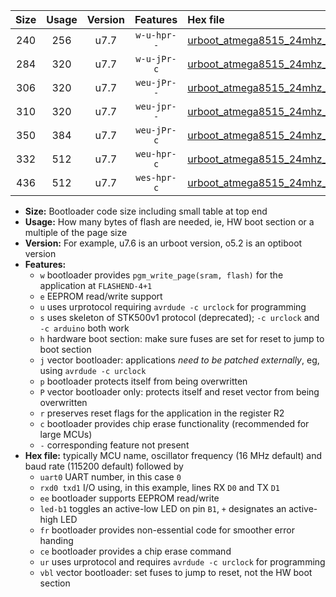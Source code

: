 |Size|Usage|Version|Features|Hex file|
|:-:|:-:|:-:|:-:|:--|
|240|256|u7.7|`w-u-hpr--`|[urboot_atmega8515_24mhz_230400bps_uart0_rxd0_txd1_led+b0_fr_ur.hex](https://raw.githubusercontent.com/stefanrueger/urboot.hex/main/cores/majorcore/atmega8515/fcpu_24mhz/230400_bps/urboot_atmega8515_24mhz_230400bps_uart0_rxd0_txd1_led+b0_fr_ur.hex)|
|284|320|u7.7|`w-u-jPr-c`|[urboot_atmega8515_24mhz_230400bps_uart0_rxd0_txd1_led+b0_fr_ce_ur_vbl.hex](https://raw.githubusercontent.com/stefanrueger/urboot.hex/main/cores/majorcore/atmega8515/fcpu_24mhz/230400_bps/urboot_atmega8515_24mhz_230400bps_uart0_rxd0_txd1_led+b0_fr_ce_ur_vbl.hex)|
|306|320|u7.7|`weu-jPr--`|[urboot_atmega8515_24mhz_230400bps_uart0_rxd0_txd1_ee_led+b0_ur_vbl.hex](https://raw.githubusercontent.com/stefanrueger/urboot.hex/main/cores/majorcore/atmega8515/fcpu_24mhz/230400_bps/urboot_atmega8515_24mhz_230400bps_uart0_rxd0_txd1_ee_led+b0_ur_vbl.hex)|
|310|320|u7.7|`weu-jpr--`|[urboot_atmega8515_24mhz_230400bps_uart0_rxd0_txd1_ee_led+b0_fr_ur_vbl.hex](https://raw.githubusercontent.com/stefanrueger/urboot.hex/main/cores/majorcore/atmega8515/fcpu_24mhz/230400_bps/urboot_atmega8515_24mhz_230400bps_uart0_rxd0_txd1_ee_led+b0_fr_ur_vbl.hex)|
|350|384|u7.7|`weu-jPr-c`|[urboot_atmega8515_24mhz_230400bps_uart0_rxd0_txd1_ee_led+b0_fr_ce_ur_vbl.hex](https://raw.githubusercontent.com/stefanrueger/urboot.hex/main/cores/majorcore/atmega8515/fcpu_24mhz/230400_bps/urboot_atmega8515_24mhz_230400bps_uart0_rxd0_txd1_ee_led+b0_fr_ce_ur_vbl.hex)|
|332|512|u7.7|`weu-hpr-c`|[urboot_atmega8515_24mhz_230400bps_uart0_rxd0_txd1_ee_led+b0_fr_ce_ur.hex](https://raw.githubusercontent.com/stefanrueger/urboot.hex/main/cores/majorcore/atmega8515/fcpu_24mhz/230400_bps/urboot_atmega8515_24mhz_230400bps_uart0_rxd0_txd1_ee_led+b0_fr_ce_ur.hex)|
|436|512|u7.7|`wes-hpr-c`|[urboot_atmega8515_24mhz_230400bps_uart0_rxd0_txd1_ee_led+b0_fr_ce.hex](https://raw.githubusercontent.com/stefanrueger/urboot.hex/main/cores/majorcore/atmega8515/fcpu_24mhz/230400_bps/urboot_atmega8515_24mhz_230400bps_uart0_rxd0_txd1_ee_led+b0_fr_ce.hex)|

- **Size:** Bootloader code size including small table at top end
- **Usage:** How many bytes of flash are needed, ie, HW boot section or a multiple of the page size
- **Version:** For example, u7.6 is an urboot version, o5.2 is an optiboot version
- **Features:**
  + `w` bootloader provides `pgm_write_page(sram, flash)` for the application at `FLASHEND-4+1`
  + `e` EEPROM read/write support
  + `u` uses urprotocol requiring `avrdude -c urclock` for programming
  + `s` uses skeleton of STK500v1 protocol (deprecated); `-c urclock` and `-c arduino` both work
  + `h` hardware boot section: make sure fuses are set for reset to jump to boot section
  + `j` vector bootloader: applications *need to be patched externally*, eg, using `avrdude -c urclock`
  + `p` bootloader protects itself from being overwritten
  + `P` vector bootloader only: protects itself and reset vector from being overwritten
  + `r` preserves reset flags for the application in the register R2
  + `c` bootloader provides chip erase functionality (recommended for large MCUs)
  + `-` corresponding feature not present
- **Hex file:** typically MCU name, oscillator frequency (16 MHz default) and baud rate (115200 default) followed by
  + `uart0` UART number, in this case `0`
  + `rxd0 txd1` I/O using, in this example, lines RX `D0` and TX `D1`
  + `ee` bootloader supports EEPROM read/write
  + `led-b1` toggles an active-low LED on pin `B1`, `+` designates an active-high LED
  + `fr` bootloader provides non-essential code for smoother error handing
  + `ce` bootloader provides a chip erase command
  + `ur` uses urprotocol and requires `avrdude -c urclock` for programming
  + `vbl` vector bootloader: set fuses to jump to reset, not the HW boot section
